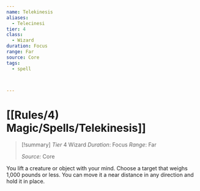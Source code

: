 ```yaml
---
name: Telekinesis
aliases:
  - Telecinesi
tier: 4
class:
  - Wizard
duration: Focus
range: Far
source: Core
tags:
  - spell



---
```

# [[Rules/4) Magic/Spells/Telekinesis]]

>[!summary]
> *Tier* 4
> Wizard
> *Duration*: Focus
> *Range*: Far
> 
> *Source:* Core

You lift a creature or object with your mind. Choose a target that weighs 1,000 pounds or less. You can move it a near distance in any direction and hold it in place.



